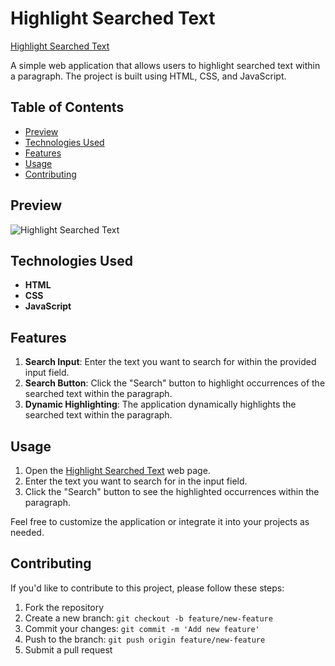 ﻿# Highlight Searched Text

[Highlight Searched Text](https://umar-ashraf09.github.io/Highlight-Searched-Text/)

A simple web application that allows users to highlight searched text within a paragraph. The project is built using HTML, CSS, and JavaScript.

## Table of Contents

- [Preview](#preview)
- [Technologies Used](#technologies-used)
- [Features](#features)
- [Usage](#usage)
- [Contributing](#contributing)

## Preview

![Highlight Searched Text](https://github.com/Umar-Ashraf09/Highlight-Searched-Text/assets/92431008/e59d8b3d-0cc5-4b41-b46a-78bf95c5bd85)


## Technologies Used

- **HTML**
- **CSS**
- **JavaScript**

## Features

1. **Search Input**: Enter the text you want to search for within the provided input field.
2. **Search Button**: Click the "Search" button to highlight occurrences of the searched text within the paragraph.
3. **Dynamic Highlighting**: The application dynamically highlights the searched text within the paragraph.

## Usage

1. Open the [Highlight Searched Text](https://umar-ashraf09.github.io/Highlight-Searched-Text/) web page.
2. Enter the text you want to search for in the input field.
3. Click the "Search" button to see the highlighted occurrences within the paragraph.

Feel free to customize the application or integrate it into your projects as needed.

## Contributing

If you'd like to contribute to this project, please follow these steps:

1. Fork the repository
2. Create a new branch: `git checkout -b feature/new-feature`
3. Commit your changes: `git commit -m 'Add new feature'`
4. Push to the branch: `git push origin feature/new-feature`
5. Submit a pull request
